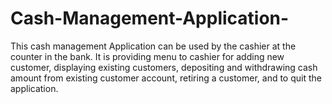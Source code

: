 # Cash-Management-Application-
This cash management Application can be used by the cashier at the counter in the bank. It is providing menu to cashier for adding new customer, displaying existing customers, depositing and withdrawing cash amount from existing customer account, retiring a customer, and to quit the application.
